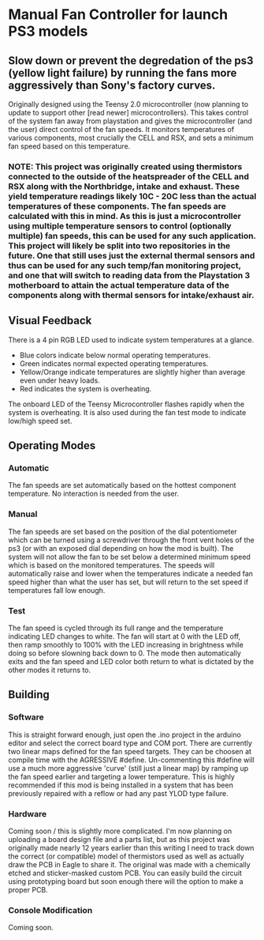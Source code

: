 # Manual Fan Controller for launch PS3 models
## Slow down or prevent the degredation of the ps3 (yellow light failure) by running the fans more aggressively than Sony's factory curves.

Originally designed using the Teensy 2.0 microcontroller (now planning to update to support other [read newer] microcontrollers). This takes control of the 
system fan away from playstation and gives the microcontroller (and the user) direct control of the fan speeds. It monitors temperatures of 
various components, most crucially the CELL and RSX, and sets a minimum fan speed based on this temperature.
### NOTE: This project was originally created using thermistors connected to the outside of the heatspreader of the CELL and RSX along with the Northbridge, intake and exhaust. These yield temperature readings likely 10C - 20C less than the actual temperatures of these components. The fan speeds are calculated with this in mind. As this is just a microcontroller using multiple temperature sensors to control (optionally multiple) fan speeds, this can be used for any such application. This project will likely be split into two repositories in the future. One that still uses just the external thermal sensors and thus can be used for any such temp/fan monitoring project, and one that will switch to reading data from the Playstation 3 motherboard to attain the actual temperature data of the components along with thermal sensors for intake/exhaust air.

## Visual Feedback
There is a 4 pin RGB LED used to indicate system temperatures at a glance. 
  - Blue colors indicate below normal operating temperatures.
  - Green indicates normal expected operating temperatures.
  - Yellow/Orange indicate temperatures are slightly higher than average even under heavy loads.
  - Red indicates the system is overheating.

The onboard LED of the Teensy Microcontroller flashes rapidly when the system is overheating. It is also used during the fan test mode to indicate
low/high speed set.

## Operating Modes
### Automatic
The fan speeds are set automatically based on the hottest component temperature. No interaction is needed from the user.
### Manual
The fan speeds are set based on the position of the dial potentiometer which can be turned using a screwdriver through the front vent holes of 
the ps3 (or with an exposed dial depending on how the mod is built). The system will not allow the fan to be set below a determined minimum 
speed which is based on the monitored temperatures. The speeds will automatically raise and lower when the temperatures indicate a needed fan 
speed higher than what the user has set, but will return to the set speed if temperatures fall low enough.
### Test
The fan speed is cycled through its full range and the temperature indicating LED changes to white. The fan will start at 0 with the LED off, then 
ramp smoothly to 100% with the LED increasing in brightness while doing so before slowning back down to 0. The mode then automatically exits and 
the fan speed and LED color both return to what is dictated by the other modes it returns to.

## Building
### Software
This is straight forward enough, just open the .ino project in the arduino editor and select the correct board type and COM port. There are currently two linear 
maps defined for the fan speed targets. They can be choosen at compile time with the AGRESSIVE #define. Un-commenting this #define will use a much more aggressive 
'curve' (still just a linear map) by ramping up the fan speed earlier and targeting a lower temperature. This is highly recommended if this mod is being installed 
in a system that has been previously repaired with a reflow or had any past YLOD type failure.
### Hardware
Coming soon / this is slightly more complicated. I'm now planning on uploading a board design file and a parts list, but as this project was originally made nearly
12 years earlier than this writing I need to track down the correct (or compatible) model of thermistors used as well as actually draw the PCB in 
Eagle to share it. The original was made with a chemically etched and sticker-masked custom PCB. You can easily build the circuit using prototyping 
board but soon enough there will the option to make a proper PCB.
### Console Modification
Coming soon.

